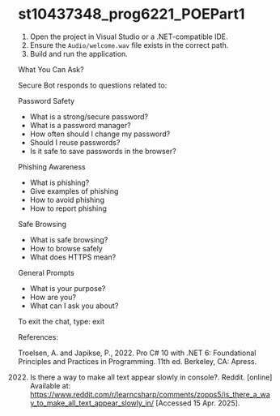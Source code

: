 # st10437348_prog6221_POEPart1

1. Open the project in Visual Studio or a .NET-compatible IDE.
2. Ensure the `Audio/welcome.wav` file exists in the correct path.
3. Build and run the application.

What You Can Ask?

Secure Bot responds to questions related to:

Password Safety
- What is a strong/secure password?
- What is a password manager?
- How often should I change my password?
- Should I reuse passwords?
- Is it safe to save passwords in the browser?

Phishing Awareness
- What is phishing?
- Give examples of phishing
- How to avoid phishing
- How to report phishing

Safe Browsing
- What is safe browsing?
- How to browse safely
- What does HTTPS mean?

General Prompts
- What is your purpose?
- How are you?
- What can I ask you about?

To exit the chat, type: exit

References:

Troelsen, A. and Japikse, P., 2022. Pro C# 10 with .NET 6: Foundational Principles and Practices in Programming. 11th ed. Berkeley, CA: Apress.

2022. Is there a way to make all text appear slowly in console?. Reddit. [online] Available at: https://www.reddit.com/r/learncsharp/comments/zopps5/is_there_a_way_to_make_all_text_appear_slowly_in/ [Accessed 15 Apr. 2025].
